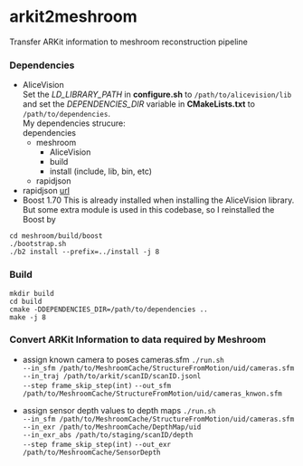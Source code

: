 # arkit2meshroom
Transfer ARKit information to meshroom reconstruction pipeline

###  Dependencies
* AliceVision  
Set the _LD_LIBRARY_PATH_ in **configure.sh** to `/path/to/alicevision/lib` and set the _DEPENDENCIES_DIR_ variable in **CMakeLists.txt** to `/path/to/dependencies`.  
My dependencies strucure:  
dependencies  
    - meshroom
        - AliceVision
        - build
        - install (include, lib, bin, etc)
    - rapidjson
* rapidjson [url](https://github.com/Tencent/rapidjson.git)
* Boost 1.70 
This is already installed when installing the AliceVision library. But some extra module is used in this codebase, so I reinstalled the Boost by
```
cd meshroom/build/boost
./bootstrap.sh
./b2 install --prefix=../install -j 8
```

### Build
```
mkdir build
cd build
cmake -DDEPENDENCIES_DIR=/path/to/dependencies ..
make -j 8
```

### Convert ARKit Information to data required by Meshroom
- assign known camera to poses cameras.sfm
`./run.sh`   
`--in_sfm /path/to/MeshroomCache/StructureFromMotion/uid/cameras.sfm`  
`--in_traj /path/to/arkit/scanID/scanID.jsonl`  
`--step frame_skip_step(int)`
`--out_sfm /path/to/MeshroomCache/StructureFromMotion/uid/cameras_knwon.sfm`

- assign sensor depth values to depth maps
`./run.sh`   
`--in_sfm /path/to/MeshroomCache/StructureFromMotion/uid/cameras.sfm`  
`--in_exr /path/to/MeshroomCache/DepthMap/uid`  
`--in_exr_abs /path/to/staging/scanID/depth`  
`--step frame_skip_step(int)`
`--out_exr /path/to/MeshroomCache/SensorDepth`
